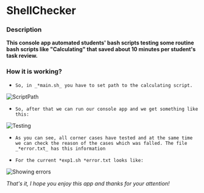# ShellChecker

### Description
**This console app automated students' bash scripts testing some routine bash scripts like "Calculating" that saved about 10 minutes per student's task review.**

### How it is working?

- ```So, in _*main.sh_ you have to set path to the calculating script.```

![ScriptPath](https://user-images.githubusercontent.com/73281386/98115427-dcf7ae00-1eb7-11eb-85da-5f703b9219e8.png)

- ```So, after that we can run our console app and we get something like this:```

![Testing](https://user-images.githubusercontent.com/73281386/98115436-e123cb80-1eb7-11eb-87bd-986f1d5f2dc3.png)

- ```As you can see, all corner cases have tested and at the same time we can check the reason of the cases which was falled. The file _*error.txt_ has this information```


- ```For the current *exp1.sh *error.txt looks like:```

![Showing errors](https://user-images.githubusercontent.com/73281386/98115430-dec17180-1eb7-11eb-836e-720b69e3d060.png)

_That's it, I hope you enjoy this app and thanks for your attention!_
